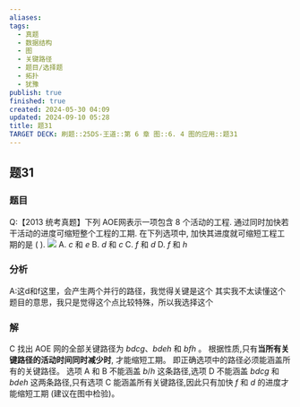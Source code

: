 ```yaml
---
aliases: 
tags:
  - 真题
  - 数据结构
  - 图
  - 关键路径
  - 题目/选择题
  - 拓扑
  - 犹豫
publish: true
finished: true
created: 2024-05-30 04:09
updated: 2024-09-10 05:28
title: 题31
TARGET DECK: 刷题::25DS-王道::第 6 章 图::6. 4 图的应用::题31
---
```

## 题31
### 题目
Q:【2013 统考真题】下列 AOE网表示一项包含 8 个活动的工程. 通过同时加快若干活动的进度可缩短整个工程的工期. 在下列选项中, 加快其进度就可缩短工程工期的是 ( ).
![](https://img.hwenyi.live/202405291147179.webp)
A. $c$ 和 $e$ 
B. $d$ 和 $c$ 
C. $f$ 和 $d$ 
D. $f$ 和 $h$
### 分析
A:这d和f这里，会产生两个并行的路径，我觉得关键是这个 
其实我不太读懂这个题目的意思，我只是觉得这个点比较特殊，所以我选择这个
### 解
C
找出 AOE 网的全部关键路径为 ${bdcg}\text{、}{bdeh}$ 和 ${bfh}$ 。
根据性质,只有**当所有关键路径的活动时间同时减少时**, 才能缩短工期。
即正确选项中的路径必须能涵盖所有的关键路径。
选项 A 和 $\mathrm{B}$ 不能涵盖 $b/h$ 这条路径,选项 $\mathrm{D}$ 不能涵盖 ${bdcg}$ 和 ${bdeh}$ 这两条路径,只有选项 $\mathrm{C}$ 能涵盖所有关键路径,因此只有加快 $f$ 和 $d$ 的进度才能缩短工期 (建议在图中检验)。
<!--ID: 1726632849463-->


